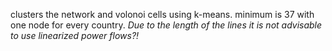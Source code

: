 clusters the network and volonoi cells using k-means. minimum is 37 with one node for every country. *Due to the length of the lines it is not advisable to use linearized power flows?!*